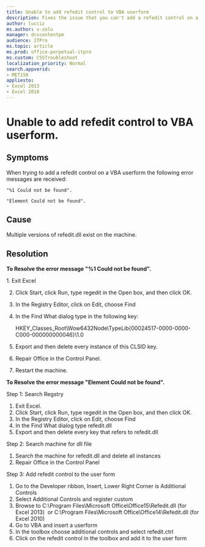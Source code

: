 ```yaml
---
title: Unable to add refedit control to VBA userform
description: Fixes the issue that you can't add a refedit control on a VBA userform.
author: lucciz
ms.author: v-zolu
manager: dcscontentpm
audience: ITPro 
ms.topic: article 
ms.prod: office-perpetual-itpro
ms.custom: CSSTroubleshoot
localization_priority: Normal
search.appverid: 
- MET150
appliesto:
- Excel 2013
- Excel 2010
---
```


# Unable to add refedit control to VBA userform.

##  Symptoms

When trying to add a refedit control on a VBA userform the following error messages are received: 

    "%1 Could not be found". 

    "Element Could not be found". 

##  Cause

Multiple versions of refedit.dll exist on the machine.

##  Resolution

**To Resolve the error message "%1 Could not be found".**

1. Exit Excel

2. Click Start, click Run, type regedit in the Open box, and then click OK.
1. In the Registry Editor, click on Edit, choose Find
1. In the Find What dialog type in the following key:

   HKEY_Classes_Root\Wow6432Node\TypeLib\{00024517-0000-0000-C000-000000000046}\1.0
1. Export and then delete every instance of this CLSID key.
1. Repair Office in the Control Panel.
1. Restart the machine.

**To Resolve the error message "Element Could not be found".**

Step 1: Search Regstry

1. Exit Excel.
1. Click Start, click Run, type regedit in the Open box, and then click OK.
1. In the Registry Editor, click on Edit, choose Find
1. In the Find What dialog type refedit.dll
1. Export and then delete every key that refers to refedit.dll

Step 2: Search machine for dll file
1. Search the machine for refedit.dll and delete all instances
2. Repair Office in the Control Panel

Step 3: Add refedit control to the user form
1. Go to the Developer ribbon, Insert, Lower Right Corner is Additional Controls 
2. Select Additional Controls and register custom
3. Browse to C:\Program Files\Microsoft Office\Office15\Refedit.dll (for Excel 2013)
 or C:\Program Files\Microsoft Office\Office14\Refedit.dll (for Excel 2010)
4. Go to VBA and insert a userform 
5. In the toolbox choose additional controls and select refedit.ctrl 
6. Click on the refedit control in the toolbox and add it to the user form
